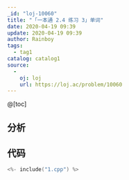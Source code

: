 ```yaml
---
_id: "loj-10060"
title: "「一本通 2.4 练习 3」单词"
date: 2020-04-19 09:39
update: 2020-04-19 09:39
author: Rainboy
tags:
  - tag1
catalog: catalog1
source: 
  - 
    oj: loj
    url: https://loj.ac/problem/10060
---
```



@[toc]
## 分析



## 代码

```c
<%- include("1.cpp") %>
```
